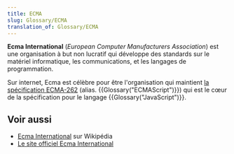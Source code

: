 ```yaml
---
title: ECMA
slug: Glossary/ECMA
translation_of: Glossary/ECMA
---
```


**Ecma International** (_European Computer Manufacturers Association_) est une organisation à but non lucratif qui développe des standards sur le matériel informatique, les communications, et les langages de programmation.

Sur internet, Ecma est célèbre pour être l'organisation qui maintient [la spécification ECMA-262](http://www.ecma-international.org/publications/standards/Ecma-262.htm) (alias. {{Glossary("ECMAScript")}}) qui est le cœur de la spécification pour le langage {{Glossary("JavaScript")}}.

## Voir aussi

- [Ecma International](https://fr.wikipedia.org/wiki/Ecma_International) sur Wikipédia
- [Le site officiel Ecma International](http://www.ecma-international.org/)
